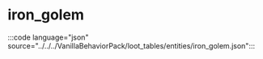 # iron_golem

:::code language="json" source="../../../VanillaBehaviorPack/loot_tables/entities/iron_golem.json":::